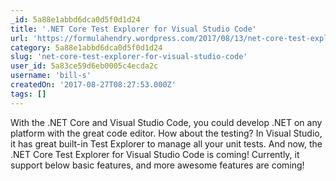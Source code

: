 ```yaml
---
_id: 5a88e1abbd6dca0d5f0d1d24
title: '.NET Core Test Explorer for Visual Studio Code'
url: 'https://formulahendry.wordpress.com/2017/08/13/net-core-test-explorer-for-visual-studio-code/'
category: 5a88e1abbd6dca0d5f0d1d24
slug: 'net-core-test-explorer-for-visual-studio-code'
user_id: 5a83ce59d6eb0005c4ecda2c
username: 'bill-s'
createdOn: '2017-08-27T08:27:53.000Z'
tags: []
---
```


With the .NET Core and Visual Studio Code, you could develop .NET on any platform with the great code editor.
How about the testing? In Visual Studio, it has great built-in Test Explorer to manage all your unit tests. And now, the .NET Core Test Explorer for Visual Studio Code is coming! Currently, it support below basic features, and more awesome features are coming!
